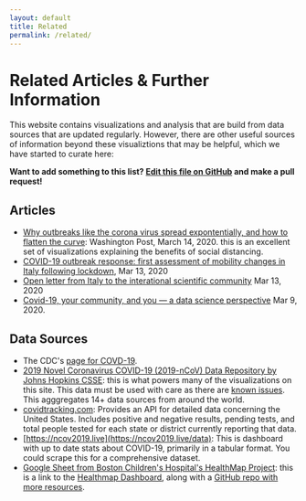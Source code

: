 ```yaml
---
layout: default
title: Related
permalink: /related/
---
```


# Related Articles & Further Information

This website contains visualizations and analysis that are build from data sources that are updated regularly. However, there are other useful sources of information beyond these visualiztions that may be helpful, which we have started to curate here:

**Want to add something to this list?  [Edit this file on GitHub]() and make a pull request!**


## Articles

- [Why outbreaks like the corona virus spread expontentially, and how to flatten the curve](https://www.washingtonpost.com/graphics/2020/world/corona-simulator/?itid=hp_hp-banner-low_virus-simulator520pm%3Ahomepage%2Fstory-ans): Washington Post, March 14, 2020. this is an excellent set of visualizations explaining the benefits of social distancing.
-  [COVID-19 outbreak response: first assessment of mobility changes in Italy following lockdown](https://covid19mm.github.io/in-progress/2020/03/13/first-report-assessment.html), Mar 13, 2020 
-  [Open letter from Italy to the interational scientific community](https://left.it/2020/03/13/covid_19-open-letter-from-italy-to-the-international-scientific-community/)  Mar 13, 2020 
- [Covid-19, your community, and you — a data science perspective](https://www.fast.ai/2020/03/09/coronavirus/) Mar 9, 2020.

## Data Sources

- The CDC's [page for COVD-19](https://www.cdc.gov/coronavirus/2019-ncov/index.html).
- [2019 Novel Coronavirus COVID-19 (2019-nCoV) Data Repository by Johns Hopkins CSSE](https://github.com/CSSEGISandData/COVID-19): this is what powers many of the visualizations on this site.  This data must be used with care as there are [known issues](https://github.com/CSSEGISandData/COVID-19/issues).  This agggregates 14+ data sources from around the world.
- [covidtracking.com](https://covidtracking.com/): Provides an API for detailed data concerning the United States. Includes positive and negative results, pending tests, and total people tested for each state or district currently reporting that data.
- [https://ncov2019.live](https://ncov2019.live/data): This is dashboard with up to date stats about COVID-19, primarily in a tabular format.  You could scrape this for a comprehensive dataset.
- [Google Sheet from Boston Children's Hospital's HealthMap Project](https://docs.google.com/spreadsheets/d/1itaohdPiAeniCXNlntNztZ_oRvjh0HsGuJXUJWET008): this is a link to the [Healthmap Dashboard](https://www.healthmap.org/covid-19/), along with a [GitHub repo with more resources](https://github.com/beoutbreakprepared/nCoV2019).


